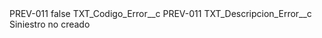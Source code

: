 <?xml version="1.0" encoding="UTF-8"?>
<CustomMetadata xmlns="http://soap.sforce.com/2006/04/metadata" xmlns:xsi="http://www.w3.org/2001/XMLSchema-instance" xmlns:xsd="http://www.w3.org/2001/XMLSchema">
    <label>PREV-011</label>
    <protected>false</protected>
    <values>
        <field>TXT_Codigo_Error__c</field>
        <value xsi:type="xsd:string">PREV-011</value>
    </values>
    <values>
        <field>TXT_Descripcion_Error__c</field>
        <value xsi:type="xsd:string">Siniestro no creado</value>
    </values>
</CustomMetadata>
